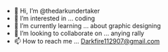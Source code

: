 - 👋 Hi, I’m @thedarkundertaker
- 👀 I’m interested in ... coding
- 🌱 I’m currently learning ... about graphic designing
- 💞️ I’m looking to collaborate on ... anying rally
- 📫 How to reach me ... Darkfire112907@gmail.com

<!---
thedarkundertaker/thedarkundertaker is a ✨ special ✨ repository because its `README.md` (this file) appears on your GitHub profile.
You can click the Preview link to take a look at your changes.
--->

